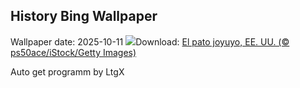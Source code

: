 ## History Bing Wallpaper
Wallpaper date: 2025-10-11
![](https://www.bing.com/th?id=OHR.WoodDuckHen_ES-ES1058654365_UHD.jpg&w=1000)Download: [El pato joyuyo, EE. UU. (© ps50ace/iStock/Getty Images)](https://www.bing.com/th?id=OHR.WoodDuckHen_ES-ES1058654365_UHD.jpg)

Auto get programm by LtgX
